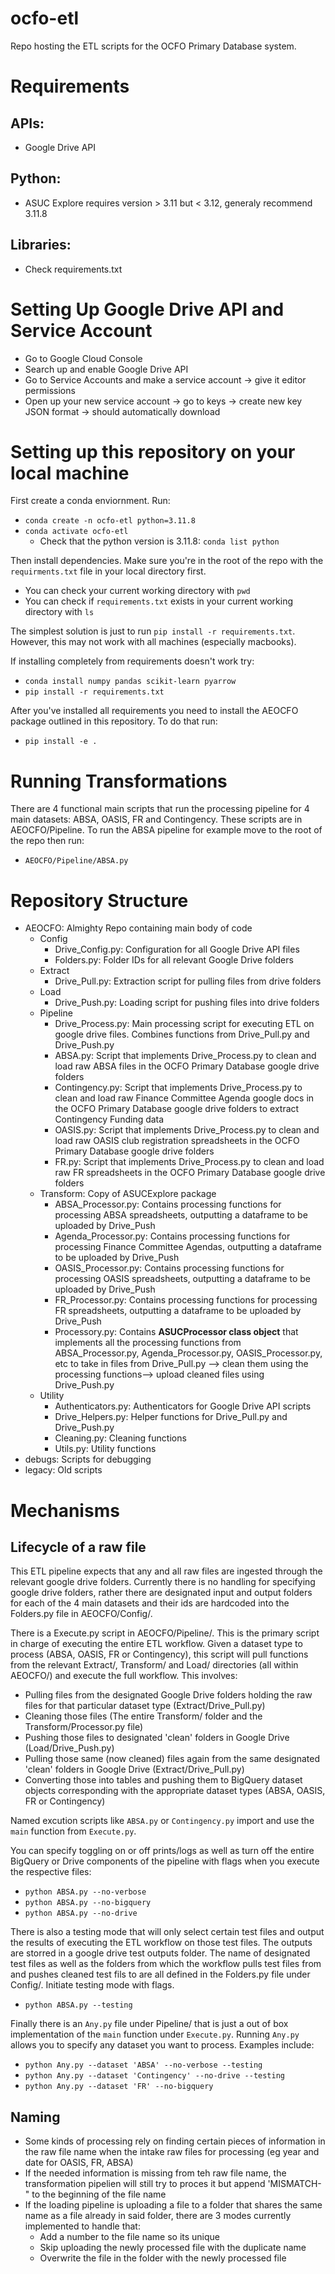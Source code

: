 # ocfo-etl
Repo hosting the ETL scripts for the OCFO Primary Database system. 

# Requirements
## APIs:
- Google Drive API
## Python:
- ASUC Explore requires version > 3.11 but < 3.12, generaly recommend 3.11.8
## Libraries:
- Check requirements.txt

# Setting Up Google Drive API and Service Account
- Go to Google Cloud Console
- Search up and enable Google Drive API
- Go to Service Accounts and make a service account -> give it editor permissions
- Open up your new service account -> go to keys -> create new key JSON format -> should automatically download  

# Setting up this repository on your local machine
First create a conda enviornment. Run:
- `conda create -n ocfo-etl python=3.11.8`
- `conda activate ocfo-etl`
    - Check that the python version is 3.11.8: `conda list python`

Then install dependencies. Make sure you're in the root of the repo with the `requirments.txt` file in your local directory first. 
- You can check your current working directory with `pwd` 
- You can check if `requirements.txt` exists in your current working directory with `ls`

The simplest solution is just to run `pip install -r requirements.txt`. However, this may not work with all machines (especially macbooks).

If installing completely from requirements doesn't work try:
- `conda install numpy pandas scikit-learn pyarrow`
- `pip install -r requirements.txt`

After you've installed all requirements you need to install the AEOCFO package outlined in this repository. To do that run:
- `pip install -e .`

# Running Transformations
There are 4 functional main scripts that run the processing pipeline for 4 main datasets: ABSA, OASIS, FR and Contingency. These scripts are in AEOCFO/Pipeline. To run the ABSA pipeline for example move to the root of the repo then run: 
- `AEOCFO/Pipeline/ABSA.py`

# Repository Structure
- AEOCFO: Almighty Repo containing main body of code
    - Config
        - Drive_Config.py: Configuration for all Google Drive API files
        - Folders.py: Folder IDs for all relevant Google Drive folders
    - Extract
        - Drive_Pull.py: Extraction script for pulling files from drive folders
    - Load
        - Drive_Push.py: Loading script for pushing files into drive folders
    - Pipeline
        - Drive_Process.py: Main processing script for executing ETL on google drive files. Combines functions from Drive_Pull.py and Drive_Push.py
        - ABSA.py: Script that implements Drive_Process.py to clean and load raw ABSA files in the OCFO Primary Database google drive folders
        - Contingency.py: Script that implements Drive_Process.py to clean and load raw Finance Committee Agenda google docs in the OCFO Primary Database google drive folders to extract Contingency Funding data
        - OASIS.py: Script that implements Drive_Process.py to clean and load raw OASIS club registration spreadsheets in the OCFO Primary Database google drive folders
        - FR.py: Script that implements Drive_Process.py to clean and load raw FR spreadsheets in the OCFO Primary Database google drive folders
    - Transform: Copy of ASUCExplore package
        - ABSA_Processor.py: Contains processing functions for processing ABSA spreadsheets, outputting a dataframe to be uploaded by Drive_Push
        - Agenda_Processor.py: Contains processing functions for processing Finance Committee Agendas, outputting a dataframe to be uploaded by Drive_Push
        - OASIS_Processor.py: Contains processing functions for processing OASIS spreadsheets, outputting a dataframe to be uploaded by Drive_Push
        - FR_Processor.py: Contains processing functions for processing FR spreadsheets, outputting a dataframe to be uploaded by Drive_Push
        - Processory.py: Contains **ASUCProcessor class object** that implements all the processing functions from ABSA_Processor.py, Agenda_Processor.py, OASIS_Processor.py, etc to take in files from Drive_Pull.py --> clean them using the processing functions--> upload cleaned files using Drive_Push.py
    - Utility
        - Authenticators.py: Authenticators for Google Drive API scripts
        - Drive_Helpers.py: Helper functions for Drive_Pull.py and Drive_Push.py
        - Cleaning.py: Cleaning functions
        - Utils.py: Utility functions
- debugs: Scripts for debugging
- legacy: Old scripts

# Mechanisms
## Lifecycle of a raw file
This ETL pipeline expects that any and all raw files are ingested through the relevant google drive folders. Currently there is no handling for specifying google drive folders, rather there are designated input and output folders for each of the 4 main datasets and their ids are hardcoded into the Folders.py file in AEOCFO/Config/.

There is a Execute.py script in AEOCFO/Pipeline/. This is the primary script in charge of executing the entire ETL workflow. Given a dataset type to process (ABSA, OASIS, FR or Contingency), this script will pull functions from the relevant Extract/, Transform/ and Load/ directories (all within AEOCFO/) and execute the full workflow. This involves:
- Pulling files from the designated Google Drive folders holding the raw files for that particular dataset type (Extract/Drive_Pull.py)
- Cleaning those files (The entire Transform/ folder and the Transform/Processor.py file)
- Pushing those files to designated 'clean' folders in Google Drive (Load/Drive_Push.py)
- Pulling those same (now cleaned) files again from the same designated 'clean' folders in Google Drive (Extract/Drive_Pull.py)
- Converting those into tables and pushing them to BigQuery dataset objects corresponding with the appropriate dataset types (ABSA, OASIS, FR or Contingency)

Named excution scripts like `ABSA.py` or `Contingency.py` import and use the `main` function from `Execute.py`.

You can specify toggling on or off prints/logs as well as turn off the entire BigQuery or Drive components of the pipeline with flags when you execute the respective files: 
- `python ABSA.py --no-verbose`
- `python ABSA.py --no-bigquery`
- `python ABSA.py --no-drive`

There is also a testing mode that will only select certain test files and output the results of executing the ETL workflow on those test files. The outputs are storred in a google drive test outputs folder. The name of designated test files as well as the folders from which the workflow pulls test files from and pushes cleaned test fils to are all defined in the Folders.py file under Config/. Initiate testing mode with flags. 
- `python ABSA.py --testing`

Finally there is an `Any.py` file under Pipeline/ that is just a out of box implementation of the `main` function under `Execute.py`. Running `Any.py` allows you to specify any dataset you want to process. Examples include:  
- `python Any.py --dataset 'ABSA' --no-verbose --testing`
- `python Any.py --dataset 'Contingency' --no-drive --testing`
- `python Any.py --dataset 'FR' --no-bigquery`

## Naming
- Some kinds of processing rely on finding certain pieces of information in the raw file name when the intake raw files for processing (eg year and date for OASIS, FR, ABSA)
- If the needed information is missing from teh raw file name, the transformation pipelien will still try to proces it but append 'MISMATCH-" to the beginning of the file name
- If the loading pipeline is uploading a file to a folder that shares the same name as a file already in said folder, there are 3 modes currently implemented to handle that:
    - Add a number to the file name so its unique
    - Skip uploading the newly processed file with the duplicate name
    - Overwrite the file in the folder with the newly processed file